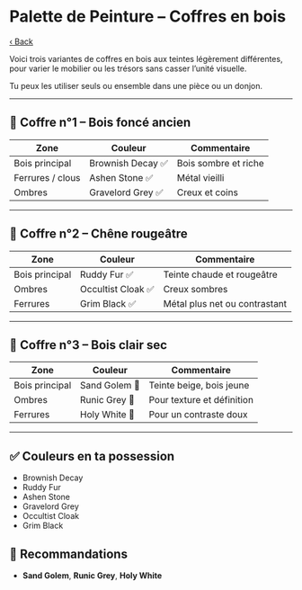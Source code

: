 # Palette de Peinture – Coffres en bois

[‹ Back](index.md)

Voici trois variantes de coffres en bois aux teintes légèrement différentes, pour varier le mobilier ou les trésors sans casser l’unité visuelle.

Tu peux les utiliser seuls ou ensemble dans une pièce ou un donjon.

---

## 🧰 Coffre n°1 – Bois foncé ancien

| Zone             | Couleur           | Commentaire          |
| ---------------- | ----------------- | -------------------- |
| Bois principal   | Brownish Decay ✅ | Bois sombre et riche |
| Ferrures / clous | Ashen Stone ✅    | Métal vieilli        |
| Ombres           | Gravelord Grey ✅ | Creux et coins       |

---

## 🧰 Coffre n°2 – Chêne rougeâtre

| Zone           | Couleur            | Commentaire                   |
| -------------- | ------------------ | ----------------------------- |
| Bois principal | Ruddy Fur ✅       | Teinte chaude et rougeâtre    |
| Ombres         | Occultist Cloak ✅ | Creux sombres                 |
| Ferrures       | Grim Black ✅      | Métal plus net ou contrastant |

---

## 🧰 Coffre n°3 – Bois clair sec

| Zone           | Couleur       | Commentaire                |
| -------------- | ------------- | -------------------------- |
| Bois principal | Sand Golem 🛒 | Teinte beige, bois jeune   |
| Ombres         | Runic Grey 🛒 | Pour texture et définition |
| Ferrures       | Holy White 🛒 | Pour un contraste doux     |

---

## ✅ Couleurs en ta possession

- Brownish Decay
- Ruddy Fur
- Ashen Stone
- Gravelord Grey
- Occultist Cloak
- Grim Black

## 🛒 Recommandations

- **Sand Golem**, **Runic Grey**, **Holy White**
